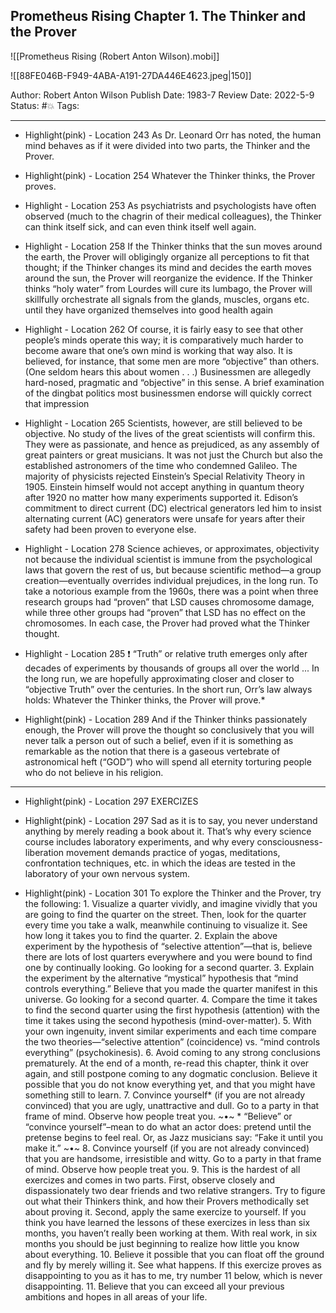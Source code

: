 ## Prometheus Rising Chapter 1. The Thinker and the Prover

![[Prometheus Rising (Robert Anton Wilson).mobi]]

![[88FE046B-F949-4ABA-A191-27DA446E4623.jpeg|150]]

Author: Robert Anton Wilson
Publish Date: 1983-7
Review Date: 2022-5-9
Status: #💥
Tags:

___

- Highlight(pink) - Location 243
As Dr. Leonard Orr has noted, the human mind behaves as if it were divided into two parts, the Thinker and the Prover.

- Highlight(pink) - Location 254
Whatever the Thinker thinks, the Prover proves.

- Highlight - Location 253
As psychiatrists and psychologists have often observed (much to the chagrin of their medical colleagues), the Thinker can think itself sick, and can even think itself well again.

- Highlight - Location 258
If the Thinker thinks that the sun moves around the earth, the Prover will obligingly organize all perceptions to fit that thought; if the Thinker changes its mind and decides the earth moves around the sun, the Prover will reorganize the evidence. If the Thinker thinks “holy water” from Lourdes will cure its lumbago, the Prover will skillfully orchestrate all signals from the glands, muscles, organs etc. until they have organized themselves into good health again

- Highlight - Location 262
Of course, it is fairly easy to see that other people’s minds operate this way; it is comparatively much harder to become aware that one’s own mind is working that way also. It is believed, for instance, that some men are more “objective” than others. (One seldom hears this about women . . .) Businessmen are allegedly hard-nosed, pragmatic and “objective” in this sense. A brief examination of the dingbat politics most businessmen endorse will quickly correct that impression

- Highlight - Location 265 
Scientists, however, are still believed to be objective. No study of the lives of the great scientists will confirm this. They were as passionate, and hence as prejudiced, as any assembly of great painters or great musicians. It was not just the Church but also the established astronomers of the time who condemned Galileo. The majority of physicists rejected Einstein’s Special Relativity Theory in 1905. Einstein himself would not accept anything in quantum theory after 1920 no matter how many experiments supported it. Edison’s commitment to direct current (DC) electrical generators led him to insist alternating current (AC) generators were unsafe for years after their safety had been proven to everyone else.

- Highlight - Location 278
Science achieves, or approximates, objectivity not because the individual scientist is immune from the psychological laws that govern the rest of us, but because scientific method—a group creation—eventually overrides individual prejudices, in the long run. To take a notorious example from the 1960s, there was a point when three research groups had “proven” that LSD causes chromosome damage, while three other groups had “proven” that LSD has no effect on the chromosomes. In each case, the Prover had proved what the Thinker thought.

- Highlight - Location 285 ❗️
“Truth” or relative truth emerges only after decades of experiments by thousands of groups all over the world ... In the long run, we are hopefully approximating closer and closer to “objective Truth” over the centuries. In the short run, Orr’s law always holds: Whatever the Thinker thinks, the Prover will prove.*

- Highlight(pink) - Location 289
And if the Thinker thinks passionately enough, the Prover will prove the thought so conclusively that you will never talk a person out of such a belief, even if it is something as remarkable as the notion that there is a gaseous vertebrate of astronomical heft (“GOD”) who will spend all eternity torturing people who do not believe in his religion.

___

- Highlight(pink) - Location 297
EXERCIZES

- Highlight(pink) - Location 297
Sad as it is to say, you never understand anything by merely reading a book about it. That’s why every science course includes laboratory experiments, and why every consciousness-liberation movement demands practice of yogas, meditations, confrontation techniques, etc. in which the ideas are tested in the laboratory of your own nervous system.

- Highlight(pink) - Location 301
To explore the Thinker and the Prover, try the following: 1. Visualize a quarter vividly, and imagine vividly that you are going to find the quarter on the street. Then, look for the quarter every time you take a walk, meanwhile continuing to visualize it. See how long it takes you to find the quarter. 2. Explain the above experiment by the hypothesis of “selective attention”—that is, believe there are lots of lost quarters everywhere and you were bound to find one by continually looking. Go looking for a second quarter. 3. Explain the experiment by the alternative “mystical” hypothesis that “mind controls everything.” Believe that you made the quarter manifest in this universe. Go looking for a second quarter. 4. Compare the time it takes to find the second quarter using the first hypothesis (attention) with the time it takes using the second hypothesis (mind-over-matter). 5. With your own ingenuity, invent similar experiments and each time compare the two theories—“selective attention” (coincidence) vs. “mind controls everything” (psychokinesis). 6. Avoid coming to any strong conclusions prematurely. At the end of a month, re-read this chapter, think it over again, and still postpone coming to any dogmatic conclusion. Believe it possible that you do not know everything yet, and that you might have something still to learn. 7. Convince yourself* (if you are not already convinced) that you are ugly, unattractive and dull. Go to a party in that frame of mind. Observe how people treat you. ~•~ * “Believe” or “convince yourself”–mean to do what an actor does: pretend until the pretense begins to feel real. Or, as Jazz musicians say: “Fake it until you make it.” ~•~ 8. Convince yourself (if you are not already convinced) that you are handsome, irresistible and witty. Go to a party in that frame of mind. Observe how people treat you. 9. This is the hardest of all exercizes and comes in two parts. First, observe closely and dispassionately two dear friends and two relative strangers. Try to figure out what their Thinkers think, and how their Provers methodically set about proving it. Second, apply the same exercize to yourself. If you think you have learned the lessons of these exercizes in less than six months, you haven’t really been working at them. With real work, in six months you should be just beginning to realize how little you know about everything. 10. Believe it possible that you can float off the ground and fly by merely willing it. See what happens. If this exercize proves as disappointing to you as it has to me, try number 11 below, which is never disappointing. 11. Believe that you can exceed all your previous ambitions and hopes in all areas of your life.
